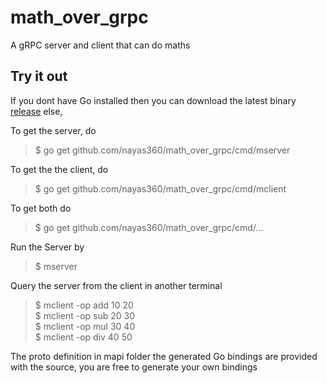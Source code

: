 # math_over_grpc
A gRPC server and client that can do maths

## Try it out
If you dont have Go installed then you can download the latest binary [release](https://github.com/nayas360/math_over_grpc/releases)
else, 

To get the server, do
>$ go get github.com/nayas360/math_over_grpc/cmd/mserver

To get the the client, do
>$ go get github.com/nayas360/math_over_grpc/cmd/mclient

To get both do
>$ go get github.com/nayas360/math_over_grpc/cmd/...

Run the Server by
>$ mserver

Query the server from the client in another terminal
>$ mclient -op add 10 20  
$ mclient -op sub 20 30  
$ mclient -op mul 30 40  
$ mclient -op div 40 50

The proto definition in mapi folder the generated Go bindings are provided with the source,
you are free to generate your own bindings
